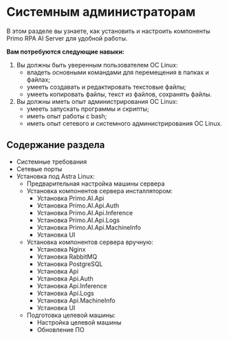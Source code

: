 # Системным администраторам

В этом разделе вы узнаете, как установить и настроить компоненты Primo RPA AI Server для удобной работы.

**Вам потребуются следующие навыки:**
1. Вы должны быть уверенным пользователем ОС Linux:
   *	владеть основными командами для перемещения в папках и файлах;
   *	умееть создавать и редактировать текстовые файлы;
   *	умееть копировать файлы, текст из файлов, сохранять файлы.
1. Вы должны иметь опыт администрирования ОС Linux:
   * умееть запускать программы и скрипты;
   * иметь опыт работы c bash;
   * иметь опыт сетевого и системного администрирования ОС Linux.


## Содержание раздела
* Системные требования
* Сетевые порты
* Установка под Astra Linux:
  * Предварительная настройка машины сервера
  * Установка компонентов сервера инсталлятором:
    * Установка Primo.AI.Api
    * Установка Primo.AI.Api.Auth
    * Установка Primo.AI.Api.Inference
    * Установка Primo.AI.Api.Logs
    * Установка Primo.AI.Api.MachineInfo
    * Установка UI
  * Установка компонентов сервера вручную:
    *  Установка Nginx
    *  Установка RabbitMQ
    *  Установка PostgreSQL
    *  Установка Api
    *  Установка Api.Auth
    *  Установка Api.Inference
    *  Установка Api.Logs
    *  Установка Api.MachineInfo
    *  Установка UI
  * Подготовка целевой машины:
    * Настройка целевой машины
    * Обновление ПО 
